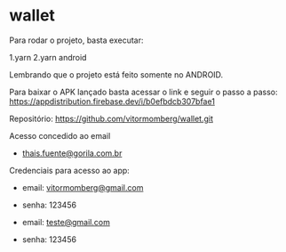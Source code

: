 # wallet

Para rodar o projeto, basta executar:

1.yarn
2.yarn android

Lembrando que o projeto está feito somente no ANDROID.

Para baixar o APK lançado basta acessar o link e seguir o passo a passo:
https://appdistribution.firebase.dev/i/b0efbdcb307bfae1

Repositório:
https://github.com/vitormomberg/wallet.git

Acesso concedido ao email

- thais.fuente@gorila.com.br

Credenciais para acesso ao app:

- email: vitormomberg@gmail.com
- senha: 123456

- email: teste@gmail.com
- senha: 123456

